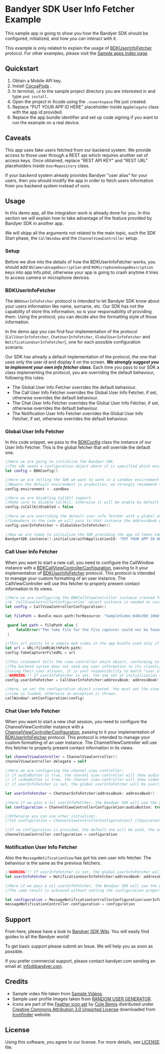 # Bandyer SDK User Info Fetcher Example

This sample app is going to show you how the Bandyer SDK should be configured, initialized, and how you can interact with it.

This example is only related to explain the usage of [BDKUserInfoFetcher](https://docs.bandyer.com/Bandyer-iOS-SDK/BandyerSDK/Protocols/BDKUserInfoFetcher.html) protocol. For other examples, please visit the [Sample apps index page](https://github.com/Bandyer/Bandyer-iOS-SDK-Samples-Swift).

## Quickstart

1. Obtain a Mobile API key.
2. Install [CocoaPods](https://guides.cocoapods.org/using/getting-started.html#getting-started) .
3. In terminal, `cd` to the sample project directory you are interested in and type `pod install`.
4. Open the project in Xcode using the `.xcworkspace` file just created.
5. Replace "PUT YOUR APP ID HERE" placeholder inside `AppDelegate` class with the app id provided. 
6. Replace the app bundle identifier and set up code signing if you want to run the example on a real device.

## Caveats

This app uses fake users fetched from our backend system. We provide access to those user through a REST api which requires another set of access keys. Once obtained, replace "REST API KEY" and "REST URL" placeholders inside `UserRepository` class.

If your backend system already provides Bandyer "user alias" for your users, then you should modify the app in order to fetch users information from you backend system instead of ours.

## Usage

In this demo app, all the integration work is already done for you. In this section we will explain how to take advantage of the feature provided by Bandyer SDK in another app.

We will skipp all the arguments not related to the main topic, such the SDK Start phase, the `CallWindow` and the `ChannelViewController` setup. 

### Setup

Before we dive into the details of how the BDKUserInfoFetcher works, you should add `NSCameraUsageDescription` and `NSMicrophoneUsageDescription` keys into app Info.plist, otherwise your app is going to crash anytime it tries to access camera or microphone devices.

### BDKUserInfoFetcher

The `BDKUserInfoFetcher` protocol is intended to let Bandyer SDK know about your users information like name, surname, etc. Our SDK has not the capability of store this information, so is your responsability of providing them. 
Using the protocol, you can decide also the formatting style of those information.

In the demo app you can find four implementation of the protocol (`CallUserInfoFetcher`, `ChatUserInfoFetcher`, `GlobalUserInfoFetcher` and `NotificationUserInfoFetcher`), one for each possible configuration scenario.

Our SDK has already a default implementation of the protocol, the one that uses only the user id and display it on the screen. ***We strongly suggest you to implement your own info fetcher class***. Each time you pass to our SDK a class implementing the protocol, you are overriding the default behaviour, following this rules:

- The Global User Info Fetcher overrides the default behaviour.
- The Call User Info Fetcher overrides the Global User Info Fetcher, if set, otherwise overrides the default behaviour.
- The Chat User Info Fetcher overrides the Global User Info Fetcher, if set, otherwise overrides the default behaviour.
- The Notification User Info Fetcher overrides the Global User Info Fetcher, if set, otherwise overrides the default behaviour.


### Global User Info Fetcher

In this code snippet, we pass to the [BDKConfig](https://docs.bandyer.com/Bandyer-iOS-SDK/BandyerSDK/Classes/BDKConfig.html) class the instance of our User Info Fetcher. This is the global fetcher that will override the default one.

```swift
//Here we are going to initialize the Bandyer SDK.
//The sdk needs a configuration object where it is specified which environment the sdk should work in.
let config = BDKConfig()

//Here we are telling the SDK we want to work in a sandbox environment.
//Beware the default environment is production, we strongly recommend to test your app in a sandbox environment.
config.environment = .sandbox

//Here we are disabling CallKit support.
//Make sure to disable CallKit, otherwise it will be enable by default if the system supports CallKit (i.e iOS >= 10.0).
config.isCallKitEnabled = false
        
//Here we are overriding the default user info fetcher with a global one.
//Somewhere in the code we will pass to that instance the AddressBook generated by the userAliases belonging to a company of our own.
config.userInfoFetcher = GlobalUserInfoFetcher()
        
//Now we are ready to initialize the SDK providing the app id token identifying your app in Bandyer platform.
BandyerSDK.instance().initialize(withApplicationId: "PUT YOUR APP ID HERE", config: config)
```

### Call User Info Fetcher

When you want to start a new call, you need to configure the CallWindow instance with a [BDKCallViewControllerConfiguration](https://docs.bandyer.com/Bandyer-iOS-SDK/BandyerSDK/Classes/BDKCallViewControllerConfiguration.html), passing to it your implementation of [BDKUserInfoFetcher](https://docs.bandyer.com/Bandyer-iOS-SDK/BandyerSDK/Protocols/BDKUserInfoFetcher.html) protocol. This protocol is intended to manage your custom formatting of an user instance. The CallViewController will use this fetcher to properly present contact information in its views.

```swift
//Here we are configuring the BDKCallViewController instance created from the storyboard.
//A `CallViewControllerConfiguration` object instance is needed to customize the behaviour and appearance of the view controller.
let config = CallViewControllerConfiguration()
        
let filePath = Bundle.main.path(forResource: "SampleVideo_640x360_10mb", ofType: "mp4")
        
 guard let path = filePath else {
     fatalError("The fake file for the file capturer could not be found")
 }
        
//This url points to a sample mp4 video in the app bundle used only if the application is run in the simulator.
let url = URL(fileURLWithPath:path)
config.fakeCapturerFileURL = url
        
//This statement tells the view controller which object, conforming to `BDKUserInfoFetcher` protocol, should use to present contact information in its views.
//The backend system does not send any user information to its clients, the SDK and the backend system identify the users in a call
//using their user aliases, it is your responsibility to match "user aliases" with the corresponding user object in your system and provide those information to the view controller.
//WARNING!!! If userInfoFetcher is set, the one set at initialization time will be overridden.
config.userInfoFetcher = CallUserInfoFetcher(addressBook: addressBook!)

//Here, we set the configuration object created. You must set the view controller configuration object before the view controller
//view is loaded, otherwise an exception is thrown.
callWindow?.setConfiguration(config)
```

### Chat User Info Fetcher

When you want to start a new chat session, you need to configure the ChannelViewController instance with a [ChannelViewControllerConfiguration](https://docs.bandyer.com/Bandyer-iOS-SDK/BandyerSDK/Classes/ChannelViewControllerConfiguration.html), passing to it your implementation of [BDKUserInfoFetcher](https://docs.bandyer.com/Bandyer-iOS-SDK/BandyerSDK/Protocols/BDKUserInfoFetcher.html) protocol. This protocol is intended to manage your custom formatting of an user instance. The ChannelViewController will use this fetcher to properly present contact information in its views.

```swift
let channelViewController = ChannelViewController()
channelViewController.delegate = self
       
//Here we are configuring the channel view controller:
// if audioButton is true, the channel view controller will show audio button on nav bar;
// if videoButton is true, the channel view controller will show video button on nav bar;
// if userInfoFetcher is set, the global userInfoFetcher will be overridden. WARNING!!!
        
let userInfoFetcher = ChatUserInfoFetcher(addressBook: addressBook!)
        
//Here if we pass a nil userInfoFetcher, the Bandyer SDK will use the global one if set at initialization time, otherwise a default one. The same result is achieved without setting the configuration property.
let configuration = ChannelViewControllerConfiguration(audioButton: true, videoButton: true, userInfoFetcher: userInfoFetcher)

//Otherwise you can use other initializer.
//let configuration = ChannelViewControllerConfiguration() //Equivalent to ChannelViewControllerConfiguration(audioButton: false, videoButton: false, userInfoFetcher: nil)
        
//If no configuration is provided, the default one will be used, the one with nil user info fetcher and showing both of the buttons -> ChannelViewControllerConfiguration(audioButton: true, videoButton: true, userInfoFetcher: nil)
channelViewController.configuration = configuration
```

### Notification User Info Fetcher

Also the `MessageNotificationView` has got his own user info fetcher. The behaviour is the same as the previous fetchers.

```swift
//WARNING!!! If userInfoFetcher is set, the global userInfoFetcher will be overridden.
let userInfoFetcher = NotificationUserInfoFetcher(addressBook: addressBook!)
            
//Here if we pass a nil userInfoFetcher, the Bandyer SDK will use the global one if set at initialization time, otherwise a default one. 
//The same result is achieved without setting the configuration property.
            
let configuration = MessageNotificationControllerConfiguration(userInfoFetcher: userInfoFetcher)
messageNotificationController.configuration = configuration
```

## Support

From here, please have a look to [Bandyer SDK Wiki](https://github.com/Bandyer/Bandyer-iOS-SDK/wiki). You will easily find guides to all the Bandyer world! 

To get basic support please submit an Issue. We will help you as soon as possible.

If you prefer commercial support, please contact bandyer.com sending an email at: [info@bandyer.com](mailto:info@bandyer.com).

## Credits

- Sample video file taken from [Sample Videos](https://sample-videos.com/).
- Sample user profile images taken from [RANDOM USER GENERATOR](https://randomuser.me/).
- Icons are part of the [Feather icon set](https://www.iconfinder.com/iconsets/feather-2) by [Cole Bemis](https://www.iconfinder.com/colebemis) distributed under [Creative Commons Attribution 3.0 Unported License](https://creativecommons.org/licenses/by/3.0/) downloaded from [Iconfinder](https://www.iconfinder.com/) website.

## License

Using this software, you agree to our license. For more details, see [LICENSE](https://github.com/Bandyer/Bandyer-iOS-SDK-Samples-Swift/blob/master/LICENSE) file.